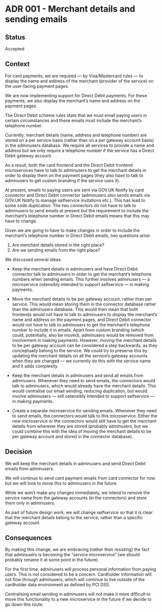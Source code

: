 # ADR 001 - Merchant details and sending emails 

## Status

Accepted

## Context

For card payments, we are required — by Visa/Mastercard rules — to display the name and address of the merchant (provider of the service) on the user-facing payment pages.

We are now implementing support for Direct Debit payments. For these payments, we also display the merchant’s name and address on the payment pages.

The Direct Debit scheme rules state that we must email paying users in certain circumstances and these emails must include the merchant’s telephone number.

Currently, merchant details (name, address and telephone number) are stored on a per service basis (rather than on a per gateway account basis) in the adminusers database. We require all services to provide a name and address but we only require a telephone number if the service has a Direct Debit gateway account. 

As a result, both the card frontend and the Direct Debit frontend microservices have to talk to adminusers to get the merchant details in order to display them on the payment pages (they also have to talk to adminusers to get custom branding if the service uses it).

At present, emails to paying users are sent via GOV.UK Notify by card connector and Direct Debit connector (adminusers also sends emails via GOV.UK Notify to manage selfservice invitations etc.). This has lead to some code duplication. The two connectors do not have to talk to adminusers to send emails at present but the requirement to include the merchant’s telephone number in Direct Debit emails means that this may have to change.

Given we are going to have to make changes in order to include the merchant’s telephone number in Direct Debit emails, two questions arise:

1. Are merchant details stored in the right place?
2. Are we sending emails from the right place?

We discussed several ideas:

* Keep the merchant details in adminusers and have Direct Debit connector talk to adminusers in order to get the merchant’s telephone numbers when sending emails. This further involves adminusers — a microservice ostensibly intended to support selfservice — in making payments.

* Move the merchant details to be per gateway account, rather than per service. This would mean storing them in the connector database rather than the adminusers database. This would then mean that both frontends would not have to talk to adminusers to display the merchant’s name and address on the payment pages, and Direct Debit connector would not have to talk to adminusers to get the merchant’s telephone number to include it in emails. Apart from custom branding (which could, potentially, also be moved), adminusers would be removed from involvement in making payments. However, moving the merchant details to be per gateway account can be considered a step backwards, as they conceptually belong to the service. We could try to preserve this by updating the merchant details on all the service’s gateway accounts when they are changed — we currently do this with the service name and it adds complexity.

* Keep the merchant details in adminusers and send all emails from adminusers. Whenever they need to send emails, the connectors would talk to adminusers, which would already have the merchant details. This would centralise our email sending, reducing duplication, but would involve adminusers — still ostensibly intended to support selfservice — in making payments.

* Create a separate microservice for sending emails. Whenever they need to send emails, the connectors would talk to this microservice. Either the new microservice or the connectors would still have to get the merchant details from wherever they are stored (probably adminusers, but we could combine this with the idea of moving the merchant details to be per gateway account and stored in the connector database).

## Decision

We will keep the merchant details in adminusers and send Direct Debit emails from adminusers.

We will continue to send card payment emails from card connector for now but we will look to move this to adminusers in the future.

While we won’t make any changes immediately, we intend to remove the service name from the gateway accounts (in the connectors) and store them only in adminusers.

As part of future design work, we will change selfservice so that it is clear that the merchant details belong to the service, rather than a specific gateway account.

## Consequences

By making this change, we are embracing (rather than resisting) the fact that adminusers is becoming the “service microservice” (we should probably rename it at some point in the future).

For the first time, adminusers will process personal information from paying users. This is not considered to be a concern. Cardholder information will not flow through adminusers, which will continue to live outside of the cardholder data environment as defined by PCI DSS.

Centralising email sending in adminusers will not make it more difficult to move this functionality to a new microservice in the future if we decide to go down this route.
